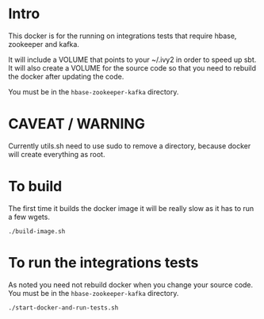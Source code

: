 # Intro

This docker is for the running on integrations tests that require hbase, zookeeper and kafka.

It will include a VOLUME that points to your ~/.ivy2 in order to speed up sbt. It will also create
a VOLUME for the source code so that you need to rebuild the docker after updating the code.

You must be in the `hbase-zookeeper-kafka` directory.

# CAVEAT / WARNING

Currently utils.sh need to use sudo to remove a directory, because docker will create everything as root.

# To build

The first time it builds the docker image it will be really slow as it has to run a few wgets.

```
./build-image.sh
```

# To run the integrations tests

As noted you need not rebuild docker when you change your source code. You must be in the `hbase-zookeeper-kafka` directory.

```
./start-docker-and-run-tests.sh
```
